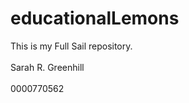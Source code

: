 educationalLemons
=================

This is my Full Sail repository. 
<br></br>
Sarah R. Greenhill
<br></br>
0000770562
